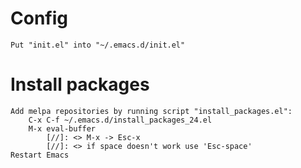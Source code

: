 
# Config
    Put "init.el" into "~/.emacs.d/init.el"

# Install packages
    Add melpa repositories by running script "install_packages.el":
        C-x C-f ~/.emacs.d/install_packages_24.el
        M-x eval-buffer
            [//]: <> M-x -> Esc-x
            [//]: <> if space doesn't work use 'Esc-space'
    Restart Emacs
